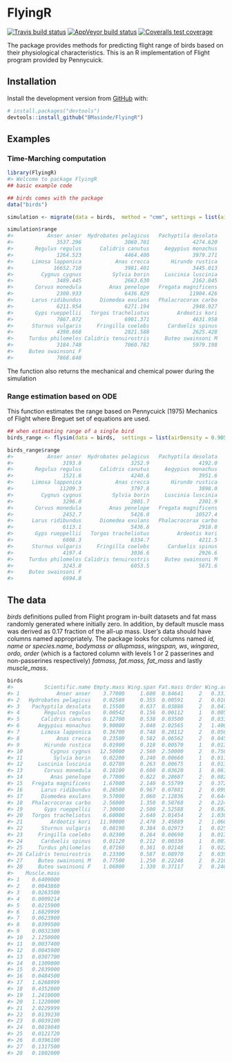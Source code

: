 
<!-- README.md is generated from README.Rmd. Please edit that file -->

# FlyingR

<!-- badges: start -->

[![Travis build
status](https://app.travis-ci.com/BMasinde/FlyingR.svg?branch=dev-0.2.1)](https://app.travis-ci.com/BMasinde/FlyingR)
[![AppVeyor build
status](https://ci.appveyor.com/api/projects/status/github/BMasinde/flight?branch=master&svg=true)](https://ci.appveyor.com/project/BMasinde/flight)
[![Coveralls test
coverage](https://coveralls.io/repos/github/BMasinde/flight/badge.svg)](https://coveralls.io/github/BMasinde/flight?branch=master)
<!-- badges: end -->

The package provides methods for predicting flight range of birds based
on their physiological characteristics. This is an R implementation of
Flight program provided by Pennycuick.

## Installation

Install the development version from [GitHub](https://github.com/) with:

``` r
# install.packages("devtools")
devtools::install_github("BMasinde/FlyingR")
```

## Examples

### Time-Marching computation

``` r
library(FlyingR)
#> Welcome to package FlyingR
## basic example code

## birds comes with the package
data("birds")

simulation <- migrate(data = birds,  method = "cmm", settings = list(airDensity = 0.905))

simulation$range
#>           Anser anser  Hydrobates pelagicus   Pachyptila desolata 
#>              3537.296              3060.701              4274.620 
#>       Regulus regulus      Calidris canutus     Aegypius monachus 
#>              1264.523              4464.400              3979.271 
#>      Limosa lapponica           Anas crecca       Hirundo rustica 
#>             16652.710              3981.401              3445.013 
#>         Cygnus cygnus          Sylvia borin     Luscinia luscinia 
#>              3489.445              2663.630              2162.845 
#>       Corvus monedula         Anas penelope   Fregata magnificens 
#>              2300.933              6436.829             11904.426 
#>      Larus ridibundus      Diomedea exulans   Phalacrocorax carbo 
#>              6211.954              6271.194              2948.927 
#>       Gyps rueppellii   Torgos tracheliotus         Ardeotis kori 
#>              7867.072              6901.371              4631.958 
#>      Sturnus vulgaris     Fringilla coelebs      Carduelis spinus 
#>              4390.668              2821.588              2625.428 
#>     Turdus philomelos Calidris tenuirostris     Buteo swainsoni M 
#>              3184.748              7060.782              5979.198 
#>     Buteo swainsoni F 
#>              7868.848
```

The function also returns the mechanical and chemical power during the
simulation

### Range estimation based on ODE

This function estimates the range based on Pennycuick (1975) Mechanics
of Flight where Breguet set of equations are used.

``` r
## when estimating range of a single bird
birds_range <- flysim(data = birds,  settings = list(airDensity = 0.905))

birds_range$range
#>           Anser anser  Hydrobates pelagicus   Pachyptila desolata 
#>                3193.8                3252.9                4192.0 
#>       Regulus regulus      Calidris canutus     Aegypius monachus 
#>                1521.6                4240.6                3951.6 
#>      Limosa lapponica           Anas crecca       Hirundo rustica 
#>               11209.3                3797.8                3898.0 
#>         Cygnus cygnus          Sylvia borin     Luscinia luscinia 
#>                3296.0                2801.7                2301.9 
#>       Corvus monedula         Anas penelope   Fregata magnificens 
#>                2452.7                5428.0               10527.4 
#>      Larus ridibundus      Diomedea exulans   Phalacrocorax carbo 
#>                6113.1                5436.8                2918.8 
#>       Gyps rueppellii   Torgos tracheliotus         Ardeotis kori 
#>                6808.3                6334.7                4211.5 
#>      Sturnus vulgaris     Fringilla coelebs      Carduelis spinus 
#>                4197.4                3036.6                2926.6 
#>     Turdus philomelos Calidris tenuirostris     Buteo swainsoni M 
#>                3243.8                6053.5                5671.6 
#>     Buteo swainsoni F 
#>                6994.8
```

## The data

*birds* definitions pulled from Flight program in-built datasets and fat
mass randomly generated where initially zero. In addition, by default
muscle mass was derived as 0.17 fraction of the all-up mass. User’s data
should have columns named appropriately. The package looks for columns
named *id, name or species.name*, *bodymass or allupmass*, *wingspan,
ws*, *wingarea*, *ordo, order* (which is a factored column with levels 1
or 2 passerines and non-passerines respectively) *fatmass, fat.mass,
fat\_mass* and lastly *muscle\_mass*.

``` r
birds
#>          Scientific.name Empty.mass Wing.span Fat.mass Order Wing.area
#> 1            Anser anser    3.77000     1.600  0.84641     2   0.33100
#> 2   Hydrobates pelagicus    0.02580     0.355  0.00591     2   0.01610
#> 3    Pachyptila desolata    0.15500     0.637  0.03886     2   0.04710
#> 4        Regulus regulus    0.00542     0.156  0.00112     1   0.00525
#> 5       Calidris canutus    0.12700     0.538  0.03500     2   0.03320
#> 6      Aegypius monachus    9.90000     3.040  2.02565     2   1.40000
#> 7       Limosa lapponica    0.36700     0.748  0.20112     2   0.05680
#> 8            Anas crecca    0.23500     0.582  0.06562     2   0.04580
#> 9        Hirundo rustica    0.01900     0.318  0.00570     1   0.01320
#> 10         Cygnus cygnus   12.50000     2.560  2.50000     2   0.75600
#> 11          Sylvia borin    0.02200     0.240  0.00660     1   0.01100
#> 12     Luscinia luscinia    0.02700     0.263  0.00675     1   0.01300
#> 13       Corvus monedula    0.18100     0.600  0.03620     1   0.06180
#> 14         Anas penelope    0.77000     0.822  0.28607     2   0.08290
#> 15   Fregata magnificens    1.67000     2.140  0.55799     2   0.37200
#> 16      Larus ridibundus    0.28500     0.967  0.07881     2   0.09920
#> 17      Diomedea exulans    9.57000     3.060  2.12836     2   0.64400
#> 18   Phalacrocorax carbo    2.56000     1.350  0.50768     2   0.22400
#> 19       Gyps rueppellii    7.30000     2.500  2.52588     2   0.89200
#> 20   Torgos tracheliotus    6.60000     2.640  2.01454     2   1.03000
#> 21         Ardeotis kori   11.90000     2.470  3.45889     2   1.06000
#> 22      Sturnus vulgaris    0.08190     0.384  0.02973     1   0.02530
#> 23     Fringilla coelebs    0.02300     0.264  0.00690     1   0.01310
#> 24      Carduelis spinus    0.01120     0.212  0.00336     1   0.00785
#> 25     Turdus philomelos    0.07160     0.361  0.02148     1   0.02250
#> 26 Calidris tenuirostris    0.23300     0.587  0.08970     2   0.03960
#> 27     Buteo swainsoni M    0.77500     1.250  0.22248     2   0.21000
#> 28     Buteo swainsoni F    1.06000     1.330  0.37117     2   0.24000
#>    Muscle.mass
#> 1    0.6409000
#> 2    0.0043860
#> 3    0.0263500
#> 4    0.0009214
#> 5    0.0215900
#> 6    1.6829999
#> 7    0.0623900
#> 8    0.0399500
#> 9    0.0032300
#> 10   2.1250000
#> 11   0.0037400
#> 12   0.0045900
#> 13   0.0307700
#> 14   0.1309000
#> 15   0.2839000
#> 16   0.0484500
#> 17   1.6268999
#> 18   0.4352000
#> 19   1.2410000
#> 20   1.1220000
#> 21   2.0229999
#> 22   0.0139230
#> 23   0.0039100
#> 24   0.0019040
#> 25   0.0121720
#> 26   0.0396100
#> 27   0.1317500
#> 28   0.1802000
```
